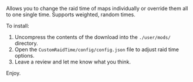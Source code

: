 Allows you to change the raid time of maps individually or override them all to one single time. Supports weighted, random times.

To install:

1. Uncompress the contents of the download into the `./user/mods/` directory.  
2. Open the `CustomRaidTime/config/config.json` file to adjust raid time options.
3. Leave a review and let me know what you think.

Enjoy.
